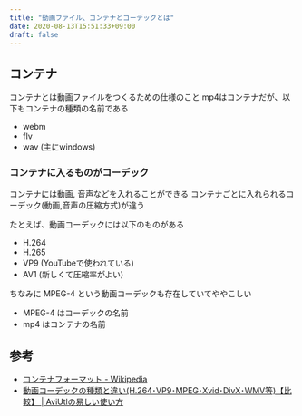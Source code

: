 ```yaml
---
title: "動画ファイル、コンテナとコーデックとは"
date: 2020-08-13T15:51:33+09:00
draft: false
---
```


## コンテナ

コンテナとは動画ファイルをつくるための仕様のこと
mp4はコンテナだが、以下もコンテナの種類の名前である

- webm
- flv
- wav (主にwindows)

### コンテナに入るものがコーデック

コンテナには動画, 音声などを入れることができる
コンテナごとに入れられるコーデック(動画,音声の圧縮方式)が違う

たとえば、動画コーデックには以下のものがある

- H.264
- H.265
- VP9 (YouTubeで使われている)
- AV1 (新しくて圧縮率がよい)


ちなみに MPEG-4 という動画コーデックも存在していてややこしい

- MPEG-4 はコーデックの名前
- mp4 はコンテナの名前


## 参考

- [コンテナフォーマット - Wikipedia](https://ja.wikipedia.org/wiki/%E3%82%B3%E3%83%B3%E3%83%86%E3%83%8A%E3%83%95%E3%82%A9%E3%83%BC%E3%83%9E%E3%83%83%E3%83%88)
- [動画コーデックの種類と違い(H.264･VP9･MPEG･Xvid･DivX･WMV等)【比較】 | AviUtlの易しい使い方](https://aviutl.info/ko-dekku-tigai/#toc14)
